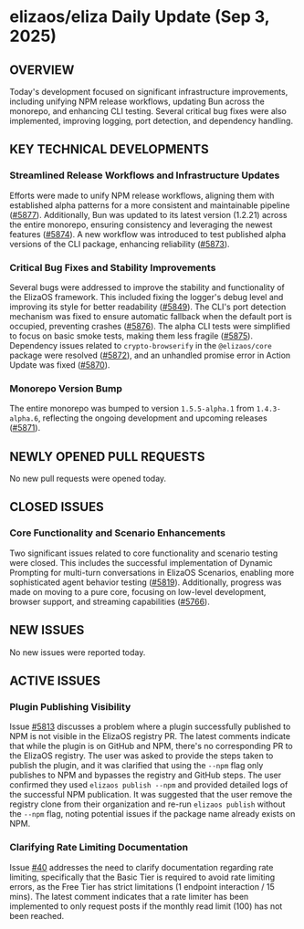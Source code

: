 # elizaos/eliza Daily Update (Sep 3, 2025)
## OVERVIEW 
Today's development focused on significant infrastructure improvements, including unifying NPM release workflows, updating Bun across the monorepo, and enhancing CLI testing. Several critical bug fixes were also implemented, improving logging, port detection, and dependency handling.

## KEY TECHNICAL DEVELOPMENTS

### Streamlined Release Workflows and Infrastructure Updates
Efforts were made to unify NPM release workflows, aligning them with established alpha patterns for a more consistent and maintainable pipeline ([#5877](https://github.com/elizaos/eliza/pull/5877)). Additionally, Bun was updated to its latest version (1.2.21) across the entire monorepo, ensuring consistency and leveraging the newest features ([#5874](https://github.com/elizaos/eliza/pull/5874)). A new workflow was introduced to test published alpha versions of the CLI package, enhancing reliability ([#5873](https://github.com/elizaos/eliza/pull/5873)).

### Critical Bug Fixes and Stability Improvements
Several bugs were addressed to improve the stability and functionality of the ElizaOS framework. This included fixing the logger's debug level and improving its style for better readability ([#5849](https://github.com/elizaos/eliza/pull/5849)). The CLI's port detection mechanism was fixed to ensure automatic fallback when the default port is occupied, preventing crashes ([#5876](https://github.com/elizaos/eliza/pull/5876)). The alpha CLI tests were simplified to focus on basic smoke tests, making them less fragile ([#5875](https://github.com/elizaos/eliza/pull/5875)). Dependency issues related to `crypto-browserify` in the `@elizaos/core` package were resolved ([#5872](https://github.com/elizaos/eliza/pull/5872)), and an unhandled promise error in Action Update was fixed ([#5870](https://github.com/elizaos/eliza/pull/5870)).

### Monorepo Version Bump
The entire monorepo was bumped to version `1.5.5-alpha.1` from `1.4.3-alpha.6`, reflecting the ongoing development and upcoming releases ([#5871](https://github.com/elizaos/eliza/pull/5871)).

## NEWLY OPENED PULL REQUESTS
No new pull requests were opened today.

## CLOSED ISSUES

### Core Functionality and Scenario Enhancements
Two significant issues related to core functionality and scenario testing were closed. This includes the successful implementation of Dynamic Prompting for multi-turn conversations in ElizaOS Scenarios, enabling more sophisticated agent behavior testing ([#5819](https://github.com/elizaos/eliza/issues/5819)). Additionally, progress was made on moving to a pure core, focusing on low-level development, browser support, and streaming capabilities ([#5766](https://github.com/elizaos/eliza/issues/5766)).

## NEW ISSUES
No new issues were reported today.

## ACTIVE ISSUES

### Plugin Publishing Visibility
Issue [#5813](https://github.com/elizaos/eliza/issues/5813) discusses a problem where a plugin successfully published to NPM is not visible in the ElizaOS registry PR. The latest comments indicate that while the plugin is on GitHub and NPM, there's no corresponding PR to the ElizaOS registry. The user was asked to provide the steps taken to publish the plugin, and it was clarified that using the `--npm` flag only publishes to NPM and bypasses the registry and GitHub steps. The user confirmed they used `elizaos publish --npm` and provided detailed logs of the successful NPM publication. It was suggested that the user remove the registry clone from their organization and re-run `elizaos publish` without the `--npm` flag, noting potential issues if the package name already exists on NPM.

### Clarifying Rate Limiting Documentation
Issue [#40](https://github.com/elizaos/eliza/issues/40) addresses the need to clarify documentation regarding rate limiting, specifically that the Basic Tier is required to avoid rate limiting errors, as the Free Tier has strict limitations (1 endpoint interaction / 15 mins). The latest comment indicates that a rate limiter has been implemented to only request posts if the monthly read limit (100) has not been reached.